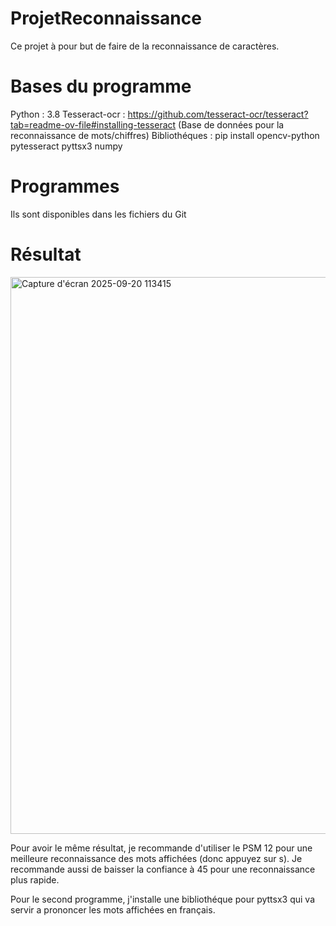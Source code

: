 # ProjetReconnaissance
Ce projet à pour but de faire de la reconnaissance de caractères. 

# Bases du programme 
Python : 3.8
Tesseract-ocr : https://github.com/tesseract-ocr/tesseract?tab=readme-ov-file#installing-tesseract (Base de données pour la reconnaissance de mots/chiffres)
Bibliothéques : pip install opencv-python pytesseract pyttsx3 numpy

# Programmes 
Ils sont disponibles dans les fichiers du Git

# Résultat  
<img width="1579" height="891" alt="Capture d'écran 2025-09-20 113415" src="https://github.com/user-attachments/assets/9c640436-dae7-473c-bdc7-16f6147352ac" />

Pour avoir le même résultat, je recommande d'utiliser le PSM 12 pour une meilleure reconnaissance des mots affichées (donc appuyez sur s). Je recommande aussi de baisser la confiance à 45 pour une reconnaissance plus rapide.

Pour le second programme, j'installe une bibliothéque pour pyttsx3 qui va servir a prononcer les mots affichées en français.



